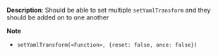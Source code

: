 __Description__: Should be able to set multiple `setYamlTransform` and they should be added on to one another

__Note__

+ `setYamlTransform(<Function>, {reset: false, once: false})`